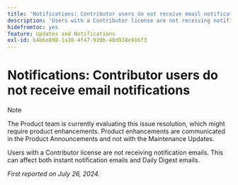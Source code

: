 ```yaml
---
title: 'Notifications: Contributor users do not receive email notifications '
description: 'Users with a Contributor license are not receiving notification emails. This can affect both instant notification emails and Daily Digest emails. '
hidefromtoc: yes
feature: Updates and Notifications
exl-id: b4b6e898-1a30-4f47-919b-40d938e916f3
---
```

# Notifications: Contributor users do not receive email notifications 

>[!NOTE]
>
>The Product team is currently evaluating this issue resolution, which might require product enhancements. Product enhancements are communicated in the Product Announcements and not with the Maintenance Updates.

Users with a Contributor license are not receiving notification emails. This can affect both instant notification emails and Daily Digest emails. 

_First reported on July 26, 2024._

